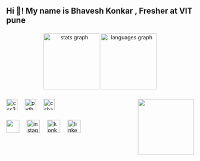 <h2 align="left">Hi 👋! My name is Bhavesh Konkar , Fresher at VIT pune</h2>

###

<div align="center">
  <img src="https://github-readme-stats.vercel.app/api?username=maurodesouza&hide_title=false&hide_rank=false&show_icons=true&include_all_commits=true&count_private=true&disable_animations=false&theme=dracula&locale=en&hide_border=false" height="150" alt="stats graph"  />
  <img src="https://github-readme-stats.vercel.app/api/top-langs?username=maurodesouza&locale=en&hide_title=false&layout=compact&card_width=320&langs_count=5&theme=dracula&hide_border=false" height="150" alt="languages graph"  />
</div>

###

<img align="right" height="150" src="https://media1.tenor.com/m/1mwdqr51emcAAAAC/test-typing.gif"  />

###

<div align="left">

  <img src="https://cdn.jsdelivr.net/gh/devicons/devicon/icons/css3/css3-original.svg" height="30" alt="css3 logo"  />
  <img width="12" />
  <img src="https://cdn.jsdelivr.net/gh/devicons/devicon/icons/python/python-original.svg" height="30" alt="python logo"  />
  <img width="12" />
  <img src="https://cdn.jsdelivr.net/gh/devicons/devicon/icons/csharp/csharp-original.svg" height="30" alt="csharp logo"  />
</div>

###

<div align="left">
  <img src="https://www.svgrepo.com/show/13671/youtube.svg" height="35" alt=""  /> 
  <img width="12" />
  <img src="https://www.svgrepo.com/show/13639/instagram.svg" height="35" alt="instagram logo"  />
   <img width="12" />
  <img src="https://d3sxshmncs10te.cloudfront.net/icon/free/svg/2476484.svg?token=eyJhbGciOiJoczI1NiIsImtpZCI6ImRlZmF1bHQifQ__.eyJpc3MiOiJkM3N4c2htbmNzMTB0ZS5jbG91ZGZyb250Lm5ldCIsImV4cCI6MTcyNzYwODQzNCwicSI6bnVsbCwiaWF0IjoxNzI3MzQ5MjM0fQ__.83e21d4c0c75b29b42a131fa54745c79f2fd945b5392f996b62fc2c3544617c3" height="35" alt="konkarb.official@gmail.com"  />
   <img width="12" />
  <img src="https://www.svgrepo.com/show/75820/linkedin.svg" height="35" alt="linkedin logo"  />
</div>

###

<br clear="both">


###

